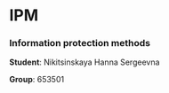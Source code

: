 # IPM
### Information protection methods

__Student__: Nikitsinskaya Hanna Sergeevna

__Group__: 653501

